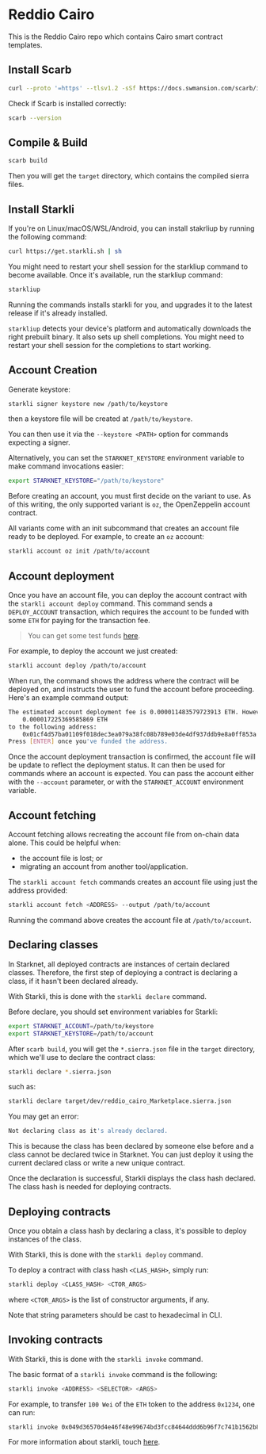 # Reddio Cairo
This is the Reddio Cairo repo which contains Cairo smart contract templates.

## Install Scarb
```bash
curl --proto '=https' --tlsv1.2 -sSf https://docs.swmansion.com/scarb/install.sh | sh
```

Check if Scarb is installed correctly:
```bash
scarb --version
```

## Compile & Build

```bash
scarb build
```

Then you will get the `target` directory, which contains the compiled sierra files.

## Install Starkli

If you're on Linux/macOS/WSL/Android, you can install stakrliup by running the following command:
```bash
curl https://get.starkli.sh | sh
```

You might need to restart your shell session for the starkliup command to become available. Once it's available, run the starkliup command:
```bash
starkliup
```

Running the commands installs starkli for you, and upgrades it to the latest release if it's already installed.

`starkliup` detects your device's platform and automatically downloads the right prebuilt binary. It also sets up shell completions. You might need to restart your shell session for the completions to start working.

## Account Creation

Generate keystore:
```bash
starkli signer keystore new /path/to/keystore
```
then a keystore file will be created at `/path/to/keystore`.

You can then use it via the `--keystore <PATH>` option for commands expecting a signer.

Alternatively, you can set the `STARKNET_KEYSTORE` environment variable to make command invocations easier:

```bash
export STARKNET_KEYSTORE="/path/to/keystore"
```

Before creating an account, you must first decide on the variant to use. As of this writing, the only supported variant is `oz`, the OpenZeppelin account contract.

All variants come with an init subcommand that creates an account file ready to be deployed. For example, to create an `oz` account:

```bash
starkli account oz init /path/to/account
```

## Account deployment
Once you have an account file, you can deploy the account contract with the `starkli account deploy` command. This command sends a `DEPLOY_ACCOUNT` transaction, which requires the account to be funded with some `ETH` for paying for the transaction fee.

> You can get some test funds [here](https://faucet.goerli.starknet.io/).

For example, to deploy the account we just created:

```bash
starkli account deploy /path/to/account
```

When run, the command shows the address where the contract will be deployed on, and instructs the user to fund the account before proceeding. Here's an example command output:

```bash
The estimated account deployment fee is 0.000011483579723913 ETH. However, to avoid failure, fund at least:
    0.000017225369585869 ETH
to the following address:
    0x01cf4d57ba01109f018dec3ea079a38fc08b789e03de4df937ddb9e8a0ff853a
Press [ENTER] once you've funded the address.
```

Once the account deployment transaction is confirmed, the account file will be update to reflect the deployment status. It can then be used for commands where an account is expected. You can pass the account either with the `--account` parameter, or with the `STARKNET_ACCOUNT` environment variable.

## Account fetching
Account fetching allows recreating the account file from on-chain data alone. This could be helpful when:

+ the account file is lost; or
+ migrating an account from another tool/application.

The `starkli account fetch` commands creates an account file using just the address provided:

```bash
starkli account fetch <ADDRESS> --output /path/to/account
```

Running the command above creates the account file at `/path/to/account`.

## Declaring classes
In Starknet, all deployed contracts are instances of certain declared classes. Therefore, the first step of deploying a contract is declaring a class, if it hasn't been declared already.

With Starkli, this is done with the `starkli declare` command.

Before declare, you should set environment variables for Starkli:

```bash
export STARKNET_ACCOUNT=/path/to/keystore
export STARKNET_KEYSTORE=/path/to/account
```

After `scarb build`, you will get the `*.sierra.json` file in the `target` directory, which we'll use to declare the contract class:

```bash
starkli declare *.sierra.json
```

such as:
```bash
starkli declare target/dev/reddio_cairo_Marketplace.sierra.json
```

You may get an error:
```bash
Not declaring class as it's already declared.
```

This is because the class has been declared by someone else before and a class cannot be declared twice in Starknet. You can just deploy it using the current declared class or write a new unique contract.

Once the declaration is successful, Starkli displays the class hash declared. The class hash is needed for deploying contracts.

## Deploying contracts
Once you obtain a class hash by declaring a class, it's possible to deploy instances of the class.

With Starkli, this is done with the `starkli deploy` command.

To deploy a contract with class hash `<CLAS_HASH>`, simply run:

```bash
starkli deploy <CLASS_HASH> <CTOR_ARGS>
```

where `<CTOR_ARGS>` is the list of constructor arguments, if any.

Note that string parameters should be cast to hexadecimal in CLI.

## Invoking contracts

With Starkli, this is done with the `starkli invoke` command.

The basic format of a `starkli invoke` command is the following:

```bash
starkli invoke <ADDRESS> <SELECTOR> <ARGS>
```

For example, to transfer `100 Wei` of the `ETH` token to the address `0x1234`, one can run:

```bash
starkli invoke 0x049d36570d4e46f48e99674bd3fcc84644ddd6b96f7c741b1562b82f9e004dc7 transfer 0x1234 100:u256
```

For more information about starkli, touch [here](https://book.starkli.rs/).